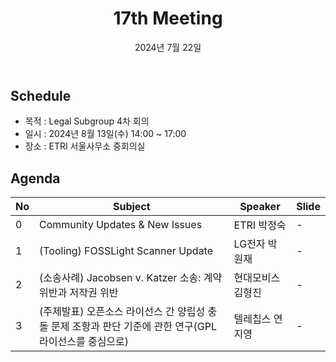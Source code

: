 ﻿---
title: "17th Meeting"
linkTitle: "T&L SG 17th Meeting"
weight: 1
date: 2024년 7월 22일
type: docs
description: Tooling & Legal Subgroup 17th Meeting
---

## Schedule

* 목적 : Legal Subgroup 4차 회의
* 일시 : 2024년 8월 13일(수) 14:00 ~ 17:00
* 장소 : ETRI 서울사무소 중회의실


## Agenda
| No | Subject           | Speaker | Slide |
|----|-----------------|------|------|
| 0  | Community Updates & New Issues | ETRI 박정숙 | - |
| 1  | (Tooling) FOSSLight Scanner Update | LG전자 박원재 | - |
| 2  | (소송사례) Jacobsen v. Katzer 소송: 계약위반과 저작권 위반 | 현대모비스 김형진 | - |
| 3  | (주제발표) 오픈소스 라이선스 간 양립성 충돌 문제 조항과 판단 기준에 관한 연구(GPL 라이선스를 중심으로) | 텔레칩스 연지영 | - |


<!-- 

## Attendees

## Meeting Minutes

## Photo Gallery

<div ><span class="image fit">
</span></div> -->